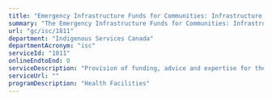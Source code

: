 ```yaml
---
title: "Emergency Infrastructure Funds for Communities: Infrastructure and Capital Funding"
summary: "The Emergency Infrastructure Funds for Communities: Infrastructure and Capital Funding service from Indigenous Services Canada is not available end-to-end online, according to the GC Service Inventory."
url: "gc/isc/1811"
department: "Indigenous Services Canada"
departmentAcronym: "isc"
serviceId: "1811"
onlineEndtoEnd: 0
serviceDescription: "Provision of funding, advice and expertise for the delivery of infrastructure and capital services by third parties (communities, Tribal Councils, Indigenous Health organizations, etc.)."
serviceUrl: ""
programDescription: "Health Facilities"
---
```

